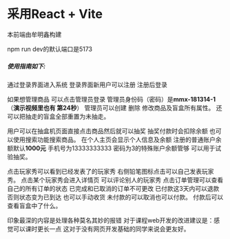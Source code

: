# 采用React + Vite
本前端由牟明鑫构建

npm run dev的默认端口是5173
##### 使用指南如下:
通过登录界面进入系统 登录界面新用户可以注册 注册后登录

如果想管理商品 可以点击管理员登录 管理员身份码（密码）是**mmx-181314-1**（**演示视频里也有 第24秒**）
管理员可以创建 删除 修改商品及盲盒所有属性。
还可以把抽走的盲盒全部重置为未抽走。

用户可以在抽盒机页面直接点击商品然后就可以抽奖 抽奖付款时会扣除余额  也可以使用搜索功能搜索商品。 在个人主页会显示个人信息及余额 注册的普通账户余额默认**1000元** 手机号为13333333333 密码为3的特殊账户余额管够 可以用于试验抽奖。

点击玩家秀可以看到已经发表了的玩家秀 右侧铅笔图标点击可以自己发表玩家秀。
点击某个玩家秀会进入详情页 可以评论别人的玩家秀
点击订单管理可以查看自己的所有订单的状态 已完成和已取消的订单不可更改 已付款这3天内可以退款否则状态变为已到达 也可以手动收货 未付款的可以取消也可以付款。
付款后可以查看盲盒中了什么。

印象最深的内容是处理各种莫名其妙的报错
对于课程web开发的改进建议是：感觉可以课时更长一点 这对于没有网页开发基础的同学来说会更友好。


